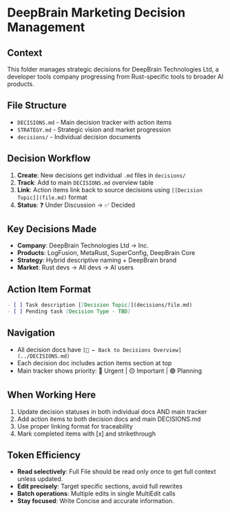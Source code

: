 # DeepBrain Marketing Decision Management

## Context

This folder manages strategic decisions for DeepBrain Technologies Ltd, a developer tools company progressing from Rust-specific tools to broader AI products.

## File Structure

- `DECISIONS.md` - Main decision tracker with action items
- `STRATEGY.md` - Strategic vision and market progression
- `decisions/` - Individual decision documents

## Decision Workflow

1. **Create**: New decisions get individual `.md` files in `decisions/`
2. **Track**: Add to main `DECISIONS.md` overview table
3. **Link**: Action items link back to source decisions using `[[Decision Topic]](file.md)` format
4. **Status**: ❓ Under Discussion → ✅ Decided

## Key Decisions Made

- **Company**: DeepBrain Technologies Ltd → Inc.
- **Products**: LogFusion, MetaRust, SuperConfig, DeepBrain Core
- **Strategy**: Hybrid descriptive naming + DeepBrain brand
- **Market**: Rust devs → All devs → AI users

## Action Item Format

```markdown
- [ ] Task description [[Decision Topic]](decisions/file.md)
- [ ] Pending task [Decision Type - TBD]
```

## Navigation

- All decision docs have `[🚪 ← Back to Decisions Overview](../DECISIONS.md)`
- Each decision doc includes action items section at top
- Main tracker shows priority: 🔴 Urgent | 🟡 Important | 🟢 Planning

## When Working Here

1. Update decision statuses in both individual docs AND main tracker
2. Add action items to both decision docs and main DECISIONS.md
3. Use proper linking format for traceability
4. Mark completed items with [x] and strikethrough

## Token Efficiency

- **Read selectively**: Full File should be read only once to get full context unless updated.
- **Edit precisely**: Target specific sections, avoid full rewrites
- **Batch operations**: Multiple edits in single MultiEdit calls
- **Stay focused**: Write Concise and accurate information.
